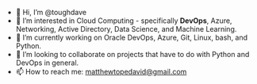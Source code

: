 - 👋 Hi, I’m @toughdave
- 👀 I’m interested in Cloud Computing - specifically **DevOps**, Azure, Networking, Active Directory, Data Science, and Machine Learning.
- 🌱 I’m currently working on Oracle DevOps, Azure, Git, Linux, bash, and Python.
- 💞️ I’m looking to collaborate on projects that have to do with Python and DevOps in general.
- 📫 How to reach me: matthewtopedavid@gmail.com

<!---
toughdave/toughdave is a ✨ special ✨ repository because its `README.md` (this file) appears on your GitHub profile.
You can click the Preview link to take a look at your changes.
--->
